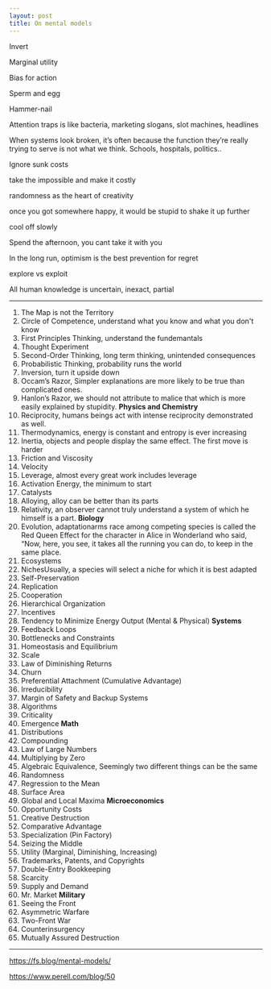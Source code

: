 ```yaml
---
layout: post
title: On mental models 
---
```


Invert

Marginal utility

Bias for action

Sperm and egg

Hammer-nail

Attention traps is like bacteria, marketing slogans, slot machines, headlines

When systems look broken, it’s often because the function they’re really trying to serve is not what we think. Schools, hospitals, politics..


Ignore sunk costs 

take the impossible and make it costly 

randomness as the heart of creativity 

once you got somewhere happy, it would be stupid to shake it up further 

cool off slowly 

Spend the afternoon, you cant take it with you 

In the long run, optimism is the best prevention for regret

explore vs exploit 

All human knowledge is uncertain, inexact, partial 

---

1. The Map is not the Territory
2. Circle of Competence, understand what you know and what you don't know
3. First Principles Thinking, understand the fundemantals
4. Thought Experiment
5. Second-Order Thinking, long term thinking, unintended consequences
6. Probabilistic Thinking, probability runs the world
7. Inversion, turn it upside down
8. Occam’s Razor, Simpler explanations are more likely to be true than complicated ones.
9. Hanlon’s Razor, we should not attribute to malice that which is more easily explained by stupidity.
**Physics and Chemistry**
1. Reciprocity, humans beings act with intense reciprocity demonstrated as well.
2. Thermodynamics, energy is constant and entropy is ever increasing
3. Inertia, objects and people display the same effect. The first move is harder
4. Friction and Viscosity
5. Velocity
6. Leverage, almost every great work includes leverage
7. Activation Energy, the minimum to start
8. Catalysts
9. Alloying, alloy can be better than its parts
10. Relativity, an observer cannot truly understand a system of which he himself is a part.
**Biology**
1. Evolution, adaptationarms race among competing species is called the Red Queen Effect for the character in Alice in Wonderland who said, “Now, here, you see, it takes all the running you can do, to keep in the same place.
2. Ecosystems
3. NichesUsually, a species will select a niche for which it is best adapted
4. Self-Preservation
5. Replication
6. Cooperation
7. Hierarchical Organization
8. Incentives
9. Tendency to Minimize Energy Output (Mental & Physical)
**Systems**
1. Feedback Loops
2. Bottlenecks and Constraints
3. Homeostasis and Equilibrium
4. Scale
5. Law of Diminishing Returns
6. Churn
7. Preferential Attachment (Cumulative Advantage)
8. Irreducibility
9. Margin of Safety and Backup Systems
10. Algorithms
11. Criticality
12. Emergence
**Math**
1. Distributions
2. Compounding
3. Law of Large Numbers
4. Multiplying by Zero
5. Algebraic Equivalence, Seemingly two different things can be the same
6. Randomness
7. Regression to the Mean
8. Surface Area
9. Global and Local Maxima
**Microeconomics**
1. Opportunity Costs
2. Creative Destruction
3. Comparative Advantage
4. Specialization (Pin Factory)
5. Seizing the Middle
6. Utility (Marginal, Diminishing, Increasing)
7. Trademarks, Patents, and Copyrights
8. Double-Entry Bookkeeping
9. Scarcity
10. Supply and Demand
11. Mr. Market
**Military**
1. Seeing the Front
2. Asymmetric Warfare
3. Two-Front War
4. Counterinsurgency
5. Mutually Assured Destruction

---

 https://fs.blog/mental-models/

https://www.perell.com/blog/50 










